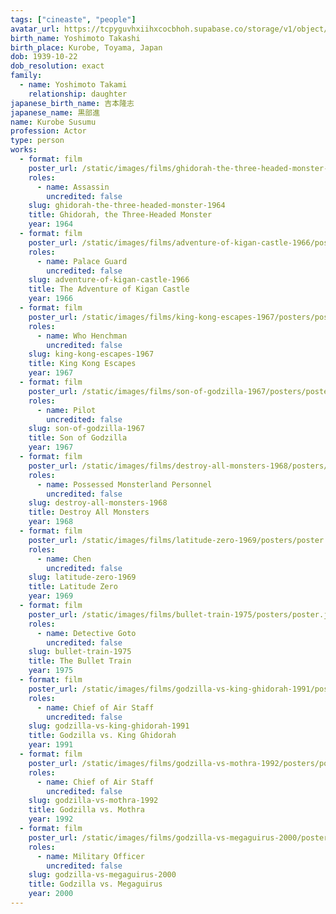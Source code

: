 ```yaml
---
tags: ["cineaste", "people"]
avatar_url: https://tcpyguvhxiihxcocbhoh.supabase.co/storage/v1/object/public/godzilla-cineaste-public/content/people/kurobe-susumu/kurobe-susumu.jpg
birth_name: Yoshimoto Takashi
birth_place: Kurobe, Toyama, Japan
dob: 1939-10-22
dob_resolution: exact
family:
  - name: Yoshimoto Takami
    relationship: daughter
japanese_birth_name: 吉本隆志
japanese_name: 黒部進
name: Kurobe Susumu
profession: Actor
type: person
works:
  - format: film
    poster_url: /static/images/films/ghidorah-the-three-headed-monster-1964/posters/poster.jpg
    roles:
      - name: Assassin
        uncredited: false
    slug: ghidorah-the-three-headed-monster-1964
    title: Ghidorah, the Three-Headed Monster
    year: 1964
  - format: film
    poster_url: /static/images/films/adventure-of-kigan-castle-1966/posters/poster.jpg
    roles:
      - name: Palace Guard
        uncredited: false
    slug: adventure-of-kigan-castle-1966
    title: The Adventure of Kigan Castle
    year: 1966
  - format: film
    poster_url: /static/images/films/king-kong-escapes-1967/posters/poster.jpg
    roles:
      - name: Who Henchman
        uncredited: false
    slug: king-kong-escapes-1967
    title: King Kong Escapes
    year: 1967
  - format: film
    poster_url: /static/images/films/son-of-godzilla-1967/posters/poster.jpg
    roles:
      - name: Pilot
        uncredited: false
    slug: son-of-godzilla-1967
    title: Son of Godzilla
    year: 1967
  - format: film
    poster_url: /static/images/films/destroy-all-monsters-1968/posters/poster.jpg
    roles:
      - name: Possessed Monsterland Personnel
        uncredited: false
    slug: destroy-all-monsters-1968
    title: Destroy All Monsters
    year: 1968
  - format: film
    poster_url: /static/images/films/latitude-zero-1969/posters/poster.jpg
    roles:
      - name: Chen
        uncredited: false
    slug: latitude-zero-1969
    title: Latitude Zero
    year: 1969
  - format: film
    poster_url: /static/images/films/bullet-train-1975/posters/poster.jpg
    roles:
      - name: Detective Goto
        uncredited: false
    slug: bullet-train-1975
    title: The Bullet Train
    year: 1975
  - format: film
    poster_url: /static/images/films/godzilla-vs-king-ghidorah-1991/posters/poster.jpg
    roles:
      - name: Chief of Air Staff
        uncredited: false
    slug: godzilla-vs-king-ghidorah-1991
    title: Godzilla vs. King Ghidorah
    year: 1991
  - format: film
    poster_url: /static/images/films/godzilla-vs-mothra-1992/posters/poster.jpg
    roles:
      - name: Chief of Air Staff
        uncredited: false
    slug: godzilla-vs-mothra-1992
    title: Godzilla vs. Mothra
    year: 1992
  - format: film
    poster_url: /static/images/films/godzilla-vs-megaguirus-2000/posters/poster.jpg
    roles:
      - name: Military Officer
        uncredited: false
    slug: godzilla-vs-megaguirus-2000
    title: Godzilla vs. Megaguirus
    year: 2000
---
```

